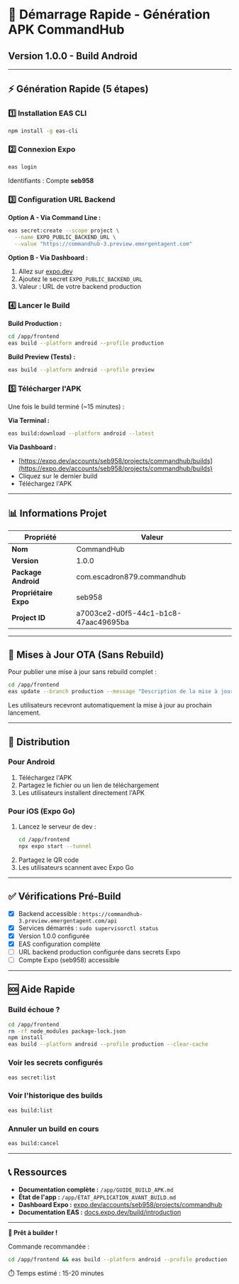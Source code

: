 # 🚀 Démarrage Rapide - Génération APK CommandHub

## Version 1.0.0 - Build Android

---

## ⚡ Génération Rapide (5 étapes)

### 1️⃣ Installation EAS CLI

```bash
npm install -g eas-cli
```

### 2️⃣ Connexion Expo

```bash
eas login
```

Identifiants : Compte **seb958**

### 3️⃣ Configuration URL Backend

**Option A - Via Command Line :**
```bash
eas secret:create --scope project \
  --name EXPO_PUBLIC_BACKEND_URL \
  --value "https://commandhub-3.preview.emergentagent.com"
```

**Option B - Via Dashboard :**
1. Allez sur [expo.dev](https://expo.dev/accounts/seb958/projects/commandhub/secrets)
2. Ajoutez le secret `EXPO_PUBLIC_BACKEND_URL`
3. Valeur : URL de votre backend production

### 4️⃣ Lancer le Build

**Build Production :**
```bash
cd /app/frontend
eas build --platform android --profile production
```

**Build Preview (Tests) :**
```bash
eas build --platform android --profile preview
```

### 5️⃣ Télécharger l'APK

Une fois le build terminé (~15 minutes) :

**Via Terminal :**
```bash
eas build:download --platform android --latest
```

**Via Dashboard :**
- [https://expo.dev/accounts/seb958/projects/commandhub/builds](https://expo.dev/accounts/seb958/projects/commandhub/builds)
- Cliquez sur le dernier build
- Téléchargez l'APK

---

## 📊 Informations Projet

| Propriété | Valeur |
|-----------|--------|
| **Nom** | CommandHub |
| **Version** | 1.0.0 |
| **Package Android** | com.escadron879.commandhub |
| **Propriétaire Expo** | seb958 |
| **Project ID** | a7003ce2-d0f5-44c1-b1c8-47aac49695ba |

---

## 🔄 Mises à Jour OTA (Sans Rebuild)

Pour publier une mise à jour sans rebuild complet :

```bash
cd /app/frontend
eas update --branch production --message "Description de la mise à jour"
```

Les utilisateurs recevront automatiquement la mise à jour au prochain lancement.

---

## 📱 Distribution

### Pour Android
1. Téléchargez l'APK
2. Partagez le fichier ou un lien de téléchargement
3. Les utilisateurs installent directement l'APK

### Pour iOS (Expo Go)
1. Lancez le serveur de dev :
   ```bash
   cd /app/frontend
   npx expo start --tunnel
   ```
2. Partagez le QR code
3. Les utilisateurs scannent avec Expo Go

---

## ✅ Vérifications Pré-Build

- [x] Backend accessible : `https://commandhub-3.preview.emergentagent.com/api`
- [x] Services démarrés : `sudo supervisorctl status`
- [x] Version 1.0.0 configurée
- [x] EAS configuration complète
- [ ] URL backend production configurée dans secrets Expo
- [ ] Compte Expo (seb958) accessible

---

## 🆘 Aide Rapide

### Build échoue ?
```bash
cd /app/frontend
rm -rf node_modules package-lock.json
npm install
eas build --platform android --profile production --clear-cache
```

### Voir les secrets configurés
```bash
eas secret:list
```

### Voir l'historique des builds
```bash
eas build:list
```

### Annuler un build en cours
```bash
eas build:cancel
```

---

## 📞 Ressources

- **Documentation complète :** `/app/GUIDE_BUILD_APK.md`
- **État de l'app :** `/app/ÉTAT_APPLICATION_AVANT_BUILD.md`
- **Dashboard Expo :** [expo.dev/accounts/seb958/projects/commandhub](https://expo.dev/accounts/seb958/projects/commandhub)
- **Documentation EAS :** [docs.expo.dev/build/introduction](https://docs.expo.dev/build/introduction/)

---

**🎉 Prêt à builder !**

Commande recommandée :
```bash
cd /app/frontend && eas build --platform android --profile production
```

⏱️ Temps estimé : 15-20 minutes
